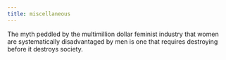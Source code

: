 ```yaml
---
title: miscellaneous
---
```


The myth peddled by the multimillion dollar feminist industry that women are systematically disadvantaged by men is one that requires destroying before it destroys society.
